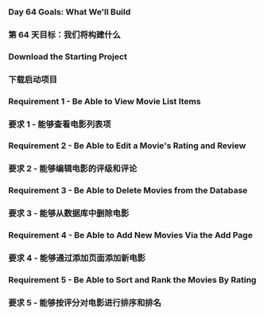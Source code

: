 ### Day 64 Goals: What We'll Build
### 第 64 天目标：我们将构建什么

### Download the Starting Project
### 下载启动项目

### Requirement 1 - Be Able to View Movie List Items
### 要求 1 - 能够查看电影列表项

### Requirement 2 - Be Able to Edit a Movie's Rating and Review
### 要求 2 - 能够编辑电影的评级和评论

### Requirement 3 - Be Able to Delete Movies from the Database
### 要求 3 - 能够从数据库中删除电影

### Requirement 4 - Be Able to Add New Movies Via the Add Page
### 要求 4 - 能够通过添加页面添加新电影

### Requirement 5 - Be Able to Sort and Rank the Movies By Rating
### 要求 5 - 能够按评分对电影进行排序和排名
